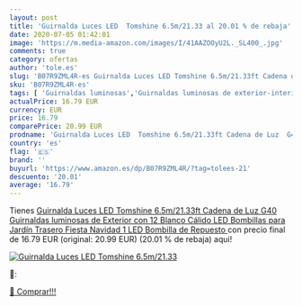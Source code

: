 ```yaml
---
layout: post
title: 'Guirnalda Luces LED  Tomshine 6.5m/21.33 al 20.01 % de rebaja'
date: 2020-07-05 01:42:01
image: 'https://m.media-amazon.com/images/I/41AAZOOyU2L._SL400_.jpg'
comments: true
category: ofertas
author: 'tole.es'
slug: 'B07R9ZML4R-es Guirnalda Luces LED Tomshine 6.5m/21.33ft Cadena de Luz...'
sku: 'B07R9ZML4R-es'
tags: [ 'Guirnaldas luminosas','Guirnaldas luminosas de exterior-interior','Iluminación','navidad', ]
actualPrice: 16.79 EUR
currency: EUR
price: 16.79
comparePrice: 20.99 EUR
prodname: 'Guirnalda Luces LED  Tomshine 6.5m/21.33ft Cadena de Luz  G40 Guirnaldas luminosas de Exterior con 12 Blanco Cálido LED Bombillas para Jardín Trasero Fiesta Navidad  1 LED Bombilla de Repuesto '
country: 'es'
flag: '🇪🇸'
brand: ''
buyurl: 'https://www.amazon.es/dp/B07R9ZML4R/?tag=tolees-21'
descuento: '20.01'
average: '16.79'
---
```


Tienes [Guirnalda Luces LED  Tomshine 6.5m/21.33ft Cadena de Luz  G40 Guirnaldas luminosas de Exterior con 12 Blanco Cálido LED Bombillas para Jardín Trasero Fiesta Navidad  1 LED Bombilla de Repuesto ](https://www.amazon.es/dp/B07R9ZML4R/?tag=tolees-21) con precio final de  16.79 EUR (original: 20.99 EUR) (20.01 %  de rebaja) aqui!

[![Guirnalda Luces LED  Tomshine 6.5m/21.33](https://m.media-amazon.com/images/I/41AAZOOyU2L._SL400_.jpg)](https://www.amazon.es/dp/B07R9ZML4R/?tag=tolees-21)

🔎:


[🛒 Comprar!!!](https://www.amazon.es/dp/B07R9ZML4R/?tag=tolees-21)
